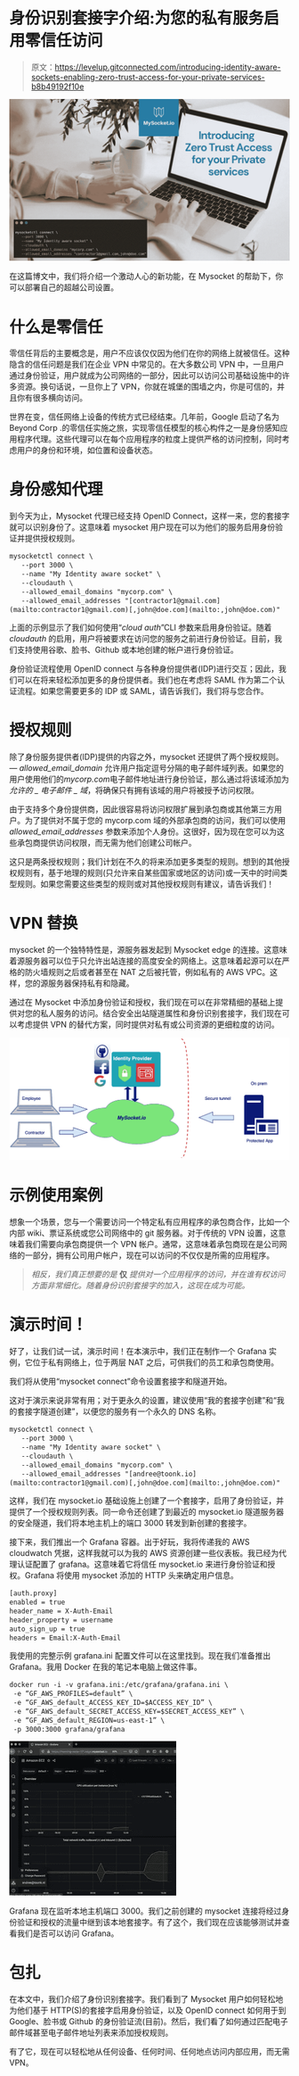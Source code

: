 # 身份识别套接字介绍:为您的私有服务启用零信任访问

> 原文：<https://levelup.gitconnected.com/introducing-identity-aware-sockets-enabling-zero-trust-access-for-your-private-services-b8b49192f10e>

![](img/62f6949e21bc9956834f59f9b3854ae4.png)

在这篇博文中，我们将介绍一个激动人心的新功能，在 Mysocket 的帮助下，你可以部署自己的超越公司设置。

# 什么是零信任

零信任背后的主要概念是，用户不应该仅仅因为他们在你的网络上就被信任。这种隐含的信任问题是我们在企业 VPN 中常见的。在大多数公司 VPN 中，一旦用户通过身份验证，用户就成为公司网络的一部分，因此可以访问公司基础设施中的许多资源。换句话说，一旦你上了 VPN，你就在城堡的围墙之内，你是可信的，并且你有很多横向访问。

世界在变，信任网络上设备的传统方式已经结束。几年前，Google 启动了名为 Beyond Corp .的零信任实施之旅，实现零信任模型的核心构件之一是身份感知应用程序代理。这些代理可以在每个应用程序的粒度上提供严格的访问控制，同时考虑用户的身份和环境，如位置和设备状态。

# 身份感知代理

到今天为止，Mysocket 代理已经支持 OpenID Connect，这样一来，您的套接字就可以识别身份了。这意味着 mysocket 用户现在可以为他们的服务启用身份验证并提供授权规则。

```
mysocketctl connect \
   --port 3000 \
   --name "My Identity aware socket" \
   --cloudauth \
   --allowed_email_domains "mycorp.com" \
   --allowed_email_addresses "[contractor1@gmail.com](mailto:contractor1@gmail.com)[,john@doe.com](mailto:,john@doe.com)"
```

上面的示例显示了我们如何使用“*cloud auth*”CLI 参数来启用身份验证。随着 *cloudauth* 的启用，用户将被要求在访问您的服务之前进行身份验证。目前，我们支持使用谷歌、脸书、Github 或本地创建的帐户进行身份验证。

身份验证流程使用 OpenID connect 与各种身份提供者(IDP)进行交互；因此，我们可以在将来轻松添加更多的身份提供者。我们也在考虑将 SAML 作为第二个认证流程。如果您需要更多的 IDP 或 SAML，请告诉我们，我们将与您合作。

# 授权规则

除了身份服务提供者(IDP)提供的内容之外，mysocket 还提供了两个授权规则。 *— allowed_email_domain* 允许用户指定逗号分隔的电子邮件域列表。如果您的用户使用他们的*mycorp.com*电子邮件地址进行身份验证，那么通过将该域添加为*允许的 _ 电子邮件 _ 域*，将确保只有拥有该域的用户将被授予访问权限。

由于支持多个身份提供商，因此很容易将访问权限扩展到承包商或其他第三方用户。为了提供对不属于您的 mycorp.com 域的外部承包商的访问，我们可以使用 *allowed_email_addresses* 参数来添加个人身份。这很好，因为现在您可以为这些承包商提供访问权限，而无需为他们创建公司帐户。

这只是两条授权规则；我们计划在不久的将来添加更多类型的规则。想到的其他授权规则有，基于地理的规则(只允许来自某些国家或地区的访问)或一天中的时间类型规则。如果您需要这些类型的规则或对其他授权规则有建议，请告诉我们！

# VPN 替换

mysocket 的一个独特特性是，源服务器发起到 Mysocket edge 的连接。这意味着源服务器可以位于只允许出站连接的高度安全的网络上。这意味着起源可以在严格的防火墙规则之后或者甚至在 NAT 之后被托管，例如私有的 AWS VPC。这样，您的源服务器保持私有和隐藏。

通过在 Mysocket 中添加身份验证和授权，我们现在可以在非常精细的基础上提供对您的私人服务的访问。结合安全出站隧道属性和身份识别套接字，我们现在可以考虑提供 VPN 的替代方案，同时提供对私有或公司资源的更细粒度的访问。

![](img/85f4ec98f76298ec6ec73968565c6bb3.png)

# 示例使用案例

想象一个场景，您与一个需要访问一个特定私有应用程序的承包商合作，比如一个内部 wiki、票证系统或您公司网络中的 git 服务器。对于传统的 VPN 设置，这意味着我们需要向承包商提供一个 VPN 帐户。通常，这意味着承包商现在是公司网络的一部分，拥有公司用户帐户，现在可以访问的不仅仅是所需的应用程序。

> *相反，我们真正想要的是* **仅** *提供对一个应用程序的访问，并在谁有权访问方面非常细化。随着身份识别套接字的加入，这现在成为可能。*

# 演示时间！

好了，让我们试一试，演示时间！在本演示中，我们正在制作一个 Grafana 实例，它位于私有网络上，位于两层 NAT 之后，可供我们的员工和承包商使用。

我们将从使用“mysocket connect”命令设置套接字和隧道开始。

这对于演示来说非常有用；对于更永久的设置，建议使用“我的套接字创建”和“我的套接字隧道创建”，以便您的服务有一个永久的 DNS 名称。

```
mysocketctl connect \
   --port 3000 \
   --name "My Identity aware socket" \
   --cloudauth \
   --allowed_email_domains "mycorp.com" \
   --allowed_email_addresses "[andree@toonk.io](mailto:contractor1@gmail.com)[,john@doe.com](mailto:,john@doe.com)"
```

这样，我们在 mysocket.io 基础设施上创建了一个套接字，启用了身份验证，并提供了一个授权规则列表。同一命令还创建了到最近的 mysocket.io 隧道服务器的安全隧道，我们将本地主机上的端口 3000 转发到新创建的套接字。

接下来，我们推出一个 Grafana 容器。出于好玩，我将传递我的 AWS cloudwatch 凭据，这样我就可以为我的 AWS 资源创建一些仪表板。我已经为代理认证配置了 grafana。这意味着它将信任 mysocket.io 来进行身份验证和授权。Grafana 将使用 mysocket 添加的 HTTP 头来确定用户信息。

```
[auth.proxy]
enabled = true
header_name = X-Auth-Email
header_property = username
auto_sign_up = true
headers = Email:X-Auth-Email
```

我使用的完整示例 grafana.ini 配置文件可以在这里找到。现在我们准备推出 Grafana。我用 Docker 在我的笔记本电脑上做这件事。

```
docker run -i -v grafana.ini:/etc/grafana/grafana.ini \
 -e “GF_AWS_PROFILES=default” \
 -e “GF_AWS_default_ACCESS_KEY_ID=$ACCESS_KEY_ID” \
 -e “GF_AWS_default_SECRET_ACCESS_KEY=$SECRET_ACCESS_KEY” \
 -e “GF_AWS_default_REGION=us-east-1” \
 -p 3000:3000 grafana/grafana
```

![](img/9ac9a192f1252557cac2fb7354a72937.png)

Grafana 现在监听本地主机端口 3000。我们之前创建的 mysocket 连接将经过身份验证和授权的流量中继到该本地套接字。有了这个，我们现在应该能够测试并查看我们是否可以访问 Grafana。

# 包扎

在本文中，我们介绍了身份识别套接字。我们看到了 Mysocket 用户如何轻松地为他们基于 HTTP(S)的套接字启用身份验证，以及 OpenID connect 如何用于到 Google、脸书或 Github 的身份验证流(目前)。然后，我们看了如何通过匹配电子邮件域甚至电子邮件地址列表来添加授权规则。

有了它，现在可以轻松地从任何设备、任何时间、任何地点访问内部应用，而无需 VPN。